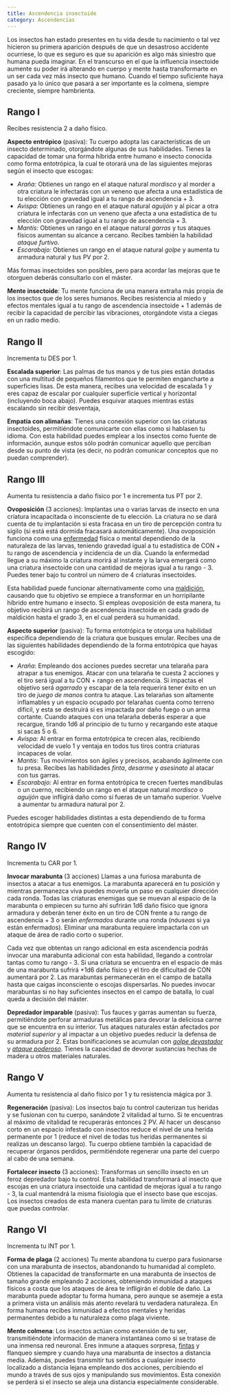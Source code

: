 ```yaml
---
title: Ascendencia insectoide
category: Ascendencias
---
```


Los insectos han estado presentes en tu vida desde tu nacimiento o tal vez hicieron su primera aparición después de que un desastroso accidente ocurriese, lo que es seguro es que su aparición es algo más siniestro que humana pueda imaginar. En el transcurso en el que la influencia insectoide aumente su poder irá alterando en cuerpo y mente hasta transformarte en un ser cada vez más insecto que humano. Cuando el tiempo suficiente haya pasado ya lo único que pasará a ser importante es la colmena, siempre creciente, siempre hambrienta.

## Rango I

Recibes resistencia 2 a daño físico. 

**Aspecto entrópico** (pasiva): Tu cuerpo adopta las características de un insecto determinado, otorgándote algunas de sus habilidades. Tienes la capacidad de tomar una forma híbrida entre humano e insecto conocida como forma entotrópica, la cual te otorará una de las siguientes mejoras según el insecto que escogas:

- *Araña:* Obtienes un rango en el ataque natural *mordisco* y al morder a otra criatura le infectarás con un veneno que afecta a una estadística de tu elección con gravedad igual a tu rango de ascendencia + 3.  
- *Avispa:* Obtienes un rango en el ataque natural *aguijón* y al picar a otra criatura le infectarás con un veneno que afecta a una estadística de tu elección con gravedad igual a tu rango de ascendencia + 3.  
- *Mantis:* Obtienes un rango en el ataque natural *garras* y tus ataques físicos aumentan su alcance a cercano. Recibes también la habilidad *ataque furtivo*.
- *Escarabajo:* Obtienes un rango en el ataque natural *golpe* y aumenta tu armadura natural y tus PV por 2.

Más formas insectoides son posibles, pero para acordar las mejoras que te otorguen deberás consultarlo con el máster.

**Mente insectoide**: Tu mente funciona de una manera extraña más propia de los insectos que de los seres humanos. Recibes resistencia al miedo y efectos mentales igual a tu rango de ascendencia insectoide + 1 además de  recibir la capacidad de percibir las vibraciones, otorgándote vista a ciegas en un radio medio.

## Rango II

Incrementa tu DES por 1.

**Escalada superior**: Las palmas de tus manos y de tus pies están dotadas con una multitud de pequeños filamentos que te permiten engancharte a superficies lisas. De esta manera, recibes una velocidad de escalada 1 y eres capaz de escalar por cualquier superficie vertical y horizontal (incluyendo boca abajo). Puedes esquivar ataques mientras estás escalando sin recibir desventaja,

**Empatía con alimañas**: Tienes una conexión superior con las criaturas insectoides, permitiéndote comunicarte con ellas como si hablasen tu idioma. Con esta habilidad puedes emplear a los insectos como fuente de información, aunque estos sólo podrán comunicar aquello que perciban desde su punto de vista (es decir, no podrán comunicar conceptos que no puedan comprender).  

## Rango III

Aumenta tu resistencia a daño físico por 1 e incrementa tus PT por 2.

**Ovoposición** (3 acciones): Implantas una o varias larvas de insecto en una criatura incapacitada o inconsciente de tu elección. La criatura no se dará cuenta de tu implantación si esta fracasa en un tiro de percepción contra tu sigilo (si está está dormida fracasará automáticamente). Una ovoposición funciona como una [enfermedad](https://raldamain.com/rules/Reglas%20adicionales/venenos_enfermedades.html#enfermedades) física o mental dependiendo de la naturaleza de las larvas, teniendo gravedad igual a tu estadística de CON + tu rango de ascendencia y incidencia de un día. Cuando la enfermedad llegue a su máximo la criatura morirá al instante y la larva emergerá como una criatura insectoide con una cantidad de mejoras igual a tu rango - 3. Puedes tener bajo tu control un número de 4 criaturas insectoides.

Esta habilidad puede funcionar alternativamente como una [maldición](https://raldamain.com/rules/Reglas%20adicionales/criaturas%20malditas.html), causando que tu objetivo se empiece a transformar en un horripilante híbrido entre humano e insecto. Si empleas ovoposición de esta manera, tu objetivo recibirá un rango de ascendencia insectoide en cada grado de maldición hasta el grado 3, en el cual perderá su humanidad.

**Aspecto superior** (pasiva): Tu forma entotrópica te otorga una habilidad específica dependiendo de la criatura que busques emular. Recibes una de las siguientes habilidades dependiendo de la forma entotrópica que hayas escogido:

- *Araña*: Empleando dos acciones puedes secretar una telaraña para atrapar a tus enemigos. Atacar con una telaraña te cuesta 2 acciones y el tiro será igual a tu CON + rango en ascendencia. Si impactas el objetivo será *agarrado* y escapar de la tela requerirá tener éxito en un tiro de *juego de manos* contra tu ataque. Las telarañas son altamente inflamables y un espacio ocupado por telarañas cuenta como terreno difícil, y esta se destruirá si es impactada por daño fuego o un arma cortante. Cuando ataques con una telaraña deberás esperar a que recargue, tirando 1d6 al principio de tu turno y recargando este ataque si sacas 5 o 6.
- *Avispa:* Al entrar en forma entotrópica te crecen alas, recibiendo velocidad de vuelo 1 y ventaja en todos tus tiros contra criaturas incapaces de volar.
- *Mantis*: Tus movimientos son ágiles y precisos, acabando ágilmente con tu presa. Recibes las habilidades *finta*, *desarme* y *asesinato* al atacar con tus garras.
- *Escarabajo:* Al entrar en forma entotrópica te crecen fuertes mandíbulas o un cuerno, recibiendo un rango en el ataque natural *mordisco* o *aguijón* que infligirá daño como si fueras de un tamaño superior. Vuelve a aumentar tu armadura natural por 2.

Puedes escoger habilidades distintas a esta dependiendo de tu forma entotrópica siempre que cuenten con el consentimiento del máster.

## Rango IV

Incrementa tu CAR por 1.

**Invocar marabunta** (3 acciones) Llamas a una furiosa marabunta de insectos a atacar a tus enemigos. La marabunta aparecerá en tu posición y mientras permanezca viva puedes moverla un paso en cualquier dirección cada ronda. Todas las criaturas enemigas que se muevan al espacio de la marabunta o empiecen su turno ahí sufrirán 1d6 daño físico que ignora armadura y deberán tener éxito en un tiro de CON frente a tu rango de ascendencia + 3 o serán *enfermados* durante una ronda (*náuseas* si ya están enfermados). Eliminar una marabunta requiere impactarla con un ataque de área de radio corto o superior.

Cada vez que obtentas un rango adicional en esta ascendencia podrás invocar una marabunta adicional con esta habilidad, llegando a controlar tantas como tu rango - 3. Si una criatura se encuentra en el espacio de más de una marabunta sufrirá +1d6 daño físico y el tiro de dificultad de CON aumentará por 2. Las marabuntas permanecerán en el campo de batalla hasta que caigas inconsciente o escojas dispersarlas. No puedes invocar marabuntas si no hay suficientes insectos en el campo de batalla, lo cual queda a decisión del máster.

**Depredador imparable** (pasiva): Tus fauces y garras aumentan su fuerza, permitiéndote perforar armaduras metálicas para devorar la deliciosa carne que se encuentra en su interior. Tus ataques naturales están afectados por *material superior* y al impactar a un objetivo puedes reducir la defensa de su armadura por 2. Estas bonificaciones se acumulan con [*golpe devastador*](https://raldamain.com/rules/Rangos/Armas/artes%20marciales.html#rango-iv) y [*ataque poderoso*](https://raldamain.com/rules/Rangos/Armas/filos%20cortantes.html#rango-ii). Tienes la capacidad de devorar sustancias hechas de madera u otros materiales naturales.

## Rango V

Aumenta tu resistencia al daño físico por 1 y tu resistencia mágica por 3.

**Regeneración** (pasiva): Los insectos bajo tu control cauterizan tus heridas y se fusionan con tu cuerpo, sanándote 2 vitalidad al turno. Si te encuentras al máximo de vitalidad te recuperarás entonces 2 PV. Al hacer un descanso corto en un espacio infestado con insectos reduce el nivel de una herida permanente por 1 (reduce el nivel de todas tus heridas permanentes si realizas un descanso largo). Tu cuerpo obtiene también la capacidad de recuperar órganos perdidos, permitiéndote regenerar una parte del cuerpo al cabo de una semana.

**Fortalecer insecto** (3 acciones): Transformas un sencillo insecto en un feroz depredador bajo tu control. Esta habilidad transformará al insecto que escojas en una criatura insectoide una cantidad de mejoras igual a tu rango - 3, la cual mantendrá la misma fisiología que el insecto base que escojas. Los insectos creados de esta manera cuentan para tu límite de criaturas que puedas controlar.

## Rango VI

Incrementa tu INT por 1.

**Forma de plaga** (2 acciones) Tu mente abandona tu cuerpo para fusionarse con una marabunta de insectos, abandonando tu humanidad al completo. Obtienes la capacidad de transformarte en una marabunta de insectos de tamaño grande empleando 2 acciones, obteniendo inmunidad a ataques físicos a costa que los ataques de área te infligirán el doble de daño. La marabunta puede adoptar tu forma humana, pero aunque se asemeje a esta a primera vista un análisis más atento revelará tu verdadera naturaleza. En forma humana recibes inmunidad a efectos mentales y heridas permanentes debido a tu naturaleza como plaga viviente.

**Mente colmena**: Los insectos actúan como extensión de tu ser, transmitiéndote información de manera instantánea como si se tratase de una inmensa red neuronal. Eres inmune a ataques sorpresa, [fintas](https://raldamain.com/rules/Rangos/Armas/filos%20perforantes.html#rango-ii) y flanqueo siempre y cuando haya una marabunta de insectos a distancia media. Además, puedes transmitir tus sentidos a cualquier insecto localizado a distancia lejana empleando dos acciones, percibiendo el mundo a través de sus ojos y manipulando sus movimientos. Esta conexión se perderá si el insecto se aleja una distancia especialmente considerable.


